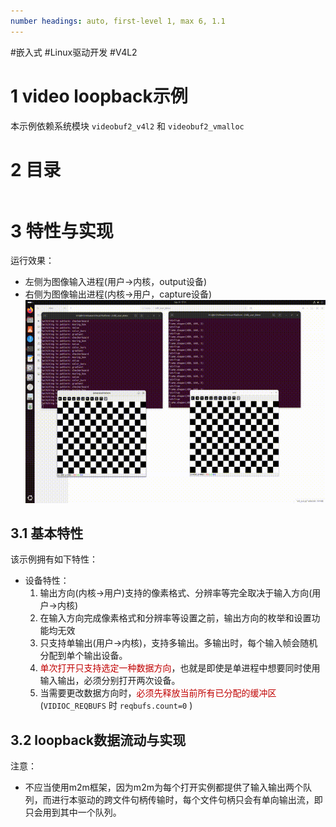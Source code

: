 ```yaml
---
number headings: auto, first-level 1, max 6, 1.1
---
```

#嵌入式 #Linux驱动开发 #V4L2 

# 1 video loopback示例

本示例依赖系统模块 `videobuf2_v4l2` 和 `videobuf2_vmalloc`

# 2 目录

```toc
```

# 3 特性与实现

运行效果：
- 左侧为图像输入进程(用户->内核，output设备)
- 右侧为图像输出进程(内核->用户，capture设备)
	![](../../Resources/vloop.gif)

## 3.1 基本特性

该示例拥有如下特性：

- 设备特性：
	1. 输出方向(内核->用户)支持的像素格式、分辨率等完全取决于输入方向(用户->内核)
	2. 在输入方向完成像素格式和分辨率等设置之前，输出方向的枚举和设置功能均无效
	3. 只支持单输出(用户->内核)，支持多输出。多输出时，每个输入帧会随机分配到单个输出设备。
	4. <font color="#c00000">单次打开只支持选定一种数据方向</font>，也就是即使是单进程中想要同时使用输入输出，必须分别打开两次设备。
	5. 当需要更改数据方向时，<font color="#c00000">必须先释放当前所有已分配的缓冲区</font>(`VIDIOC_REQBUFS` 时 `reqbufs.count=0` )

## 3.2 loopback数据流动与实现





注意：
- 不应当使用m2m框架，因为m2m为每个打开实例都提供了输入输出两个队列，而进行本驱动的跨文件句柄传输时，每个文件句柄只会有单向输出流，即只会用到其中一个队列。


